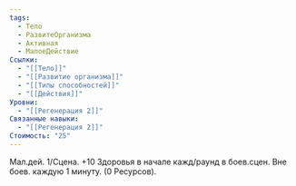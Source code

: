 ```yaml
---
tags:
  - Тело
  - РазвитеОрганизма
  - Активная
  - МалоеДействие
Ссылки:
  - "[[Тело]]"
  - "[[Развитие организма]]"
  - "[[Типы способностей]]"
  - "[[Действия]]"
Уровни:
  - "[[Регенерация 2]]"
Связанные навыки:
  - "[[Регенерация 2]]"
Стоимость: "25"
---
```

Мал.дей. 1/Сцена. +10 Здоровья в начале кажд/раунд в боев.сцен. Вне боев. каждую 1 минуту. (0 Ресурсов).